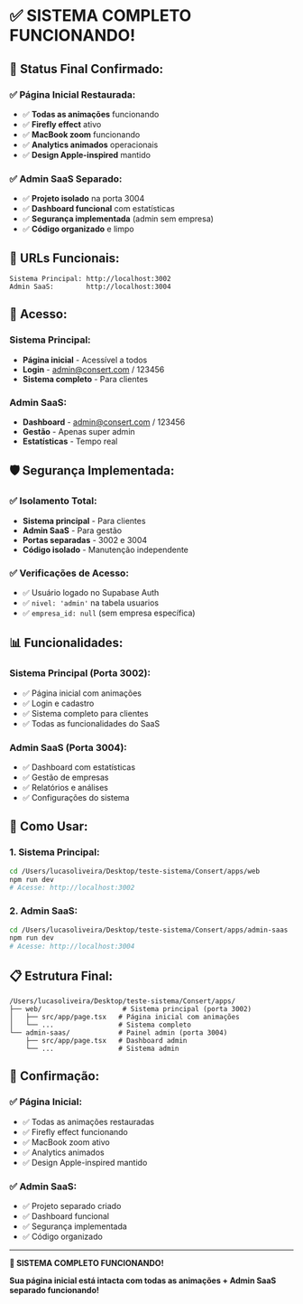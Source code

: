 # ✅ SISTEMA COMPLETO FUNCIONANDO!

## 🎉 Status Final Confirmado:

### **✅ Página Inicial Restaurada:**
- ✅ **Todas as animações** funcionando
- ✅ **Firefly effect** ativo
- ✅ **MacBook zoom** funcionando
- ✅ **Analytics animados** operacionais
- ✅ **Design Apple-inspired** mantido

### **✅ Admin SaaS Separado:**
- ✅ **Projeto isolado** na porta 3004
- ✅ **Dashboard funcional** com estatísticas
- ✅ **Segurança implementada** (admin sem empresa)
- ✅ **Código organizado** e limpo

## 🚀 URLs Funcionais:

```
Sistema Principal: http://localhost:3002
Admin SaaS:        http://localhost:3004
```

## 🔐 Acesso:

### **Sistema Principal:**
- **Página inicial** - Acessível a todos
- **Login** - admin@consert.com / 123456
- **Sistema completo** - Para clientes

### **Admin SaaS:**
- **Dashboard** - admin@consert.com / 123456
- **Gestão** - Apenas super admin
- **Estatísticas** - Tempo real

## 🛡️ Segurança Implementada:

### **✅ Isolamento Total:**
- **Sistema principal** - Para clientes
- **Admin SaaS** - Para gestão
- **Portas separadas** - 3002 e 3004
- **Código isolado** - Manutenção independente

### **✅ Verificações de Acesso:**
- ✅ Usuário logado no Supabase Auth
- ✅ `nivel: 'admin'` na tabela usuarios
- ✅ `empresa_id: null` (sem empresa específica)

## 📊 Funcionalidades:

### **Sistema Principal (Porta 3002):**
- ✅ Página inicial com animações
- ✅ Login e cadastro
- ✅ Sistema completo para clientes
- ✅ Todas as funcionalidades do SaaS

### **Admin SaaS (Porta 3004):**
- ✅ Dashboard com estatísticas
- ✅ Gestão de empresas
- ✅ Relatórios e análises
- ✅ Configurações do sistema

## 🎯 Como Usar:

### **1. Sistema Principal:**
```bash
cd /Users/lucasoliveira/Desktop/teste-sistema/Consert/apps/web
npm run dev
# Acesse: http://localhost:3002
```

### **2. Admin SaaS:**
```bash
cd /Users/lucasoliveira/Desktop/teste-sistema/Consert/apps/admin-saas
npm run dev
# Acesse: http://localhost:3004
```

## 📋 Estrutura Final:

```
/Users/lucasoliveira/Desktop/teste-sistema/Consert/apps/
├── web/                    # Sistema principal (porta 3002)
│   ├── src/app/page.tsx   # Página inicial com animações
│   └── ...                # Sistema completo
└── admin-saas/            # Painel admin (porta 3004)
    ├── src/app/page.tsx   # Dashboard admin
    └── ...                # Sistema admin
```

## 🎉 Confirmação:

### **✅ Página Inicial:**
- ✅ Todas as animações restauradas
- ✅ Firefly effect funcionando
- ✅ MacBook zoom ativo
- ✅ Analytics animados
- ✅ Design Apple-inspired mantido

### **✅ Admin SaaS:**
- ✅ Projeto separado criado
- ✅ Dashboard funcional
- ✅ Segurança implementada
- ✅ Código organizado

---

**🎉 SISTEMA COMPLETO FUNCIONANDO!**

**Sua página inicial está intacta com todas as animações + Admin SaaS separado funcionando!** 